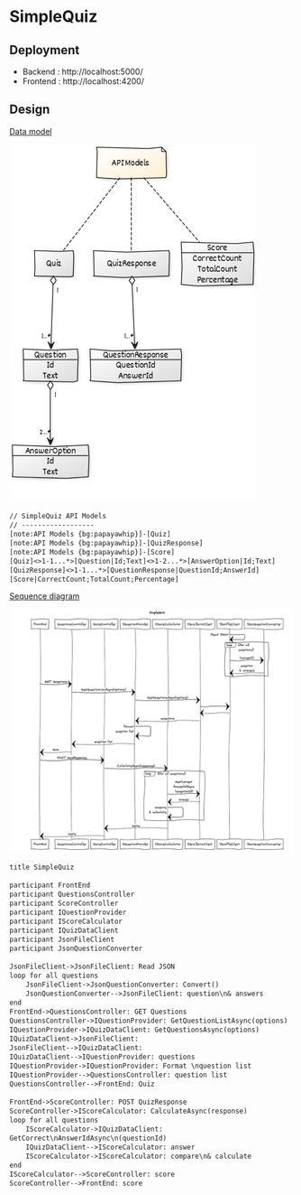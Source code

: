 # SimpleQuiz

## Deployment
	
* Backend : http://localhost:5000/
* Frontend : http://localhost:4200/

## Design

[Data model](http://yuml.me)

![API data model](APIModel.png)
```
// SimpleQuiz API Models
// ------------------
[note:API Models {bg:papayawhip}]-[Quiz]
[note:API Models {bg:papayawhip}]-[QuizResponse]
[note:API Models {bg:papayawhip}]-[Score]
[Quiz]<>1-1...*>[Question|Id;Text]<>1-2...*>[AnswerOption|Id;Text]
[QuizResponse]<>1-1...*>[QuestionResponse|QuestionId;AnswerId]
[Score|CorrectCount;TotalCount;Percentage]
```

[Sequence diagram](https://www.websequencediagrams.com/)

![Sequence diagram](SequenceDiagram.png)
```
title SimpleQuiz

participant FrontEnd
participant QuestionsController
participant ScoreController
participant IQuestionProvider
participant IScoreCalculator
participant IQuizDataClient
participant JsonFileClient
participant JsonQuestionConverter

JsonFileClient->JsonFileClient: Read JSON
loop for all questions
    JsonFileClient->JsonQuestionConverter: Convert()
    JsonQuestionConverter-->JsonFileClient: question\n& answers
end
FrontEnd->QuestionsController: GET Questions
QuestionsController->IQuestionProvider: GetQuestionListAsync(options)
IQuestionProvider->IQuizDataClient: GetQuestionsAsync(options)
IQuizDataClient->JsonFileClient: 
JsonFileClient-->IQuizDataClient: 
IQuizDataClient-->IQuestionProvider: questions
IQuestionProvider->IQuestionProvider: Format \nquestion list
IQuestionProvider-->QuestionsController: question list
QuestionsController-->FrontEnd: Quiz

FrontEnd->ScoreController: POST QuizResponse
ScoreController->IScoreCalculator: CalculateAsync(response)
loop for all questions
    IScoreCalculator->IQuizDataClient: GetCorrect\nAnswerIdAsync\n(questionId)
    IQuizDataClient-->IScoreCalculator: answer
    IScoreCalculator->IScoreCalculator: compare\n& calculate
end
IScoreCalculator-->ScoreController: score
ScoreController-->FrontEnd: score
```
